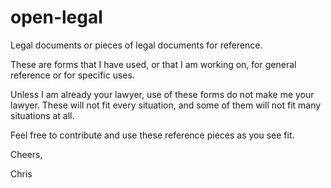 open-legal
==========

Legal documents or pieces of legal documents for reference.

These are forms that I have used, or that I am working on, for general reference or for specific uses.

Unless I am already your lawyer, use of these forms do not make me your lawyer.  These will not fit every situation, and some of them will not fit many situations at all.

Feel free to contribute and use these reference pieces as you see fit.

Cheers,

Chris

